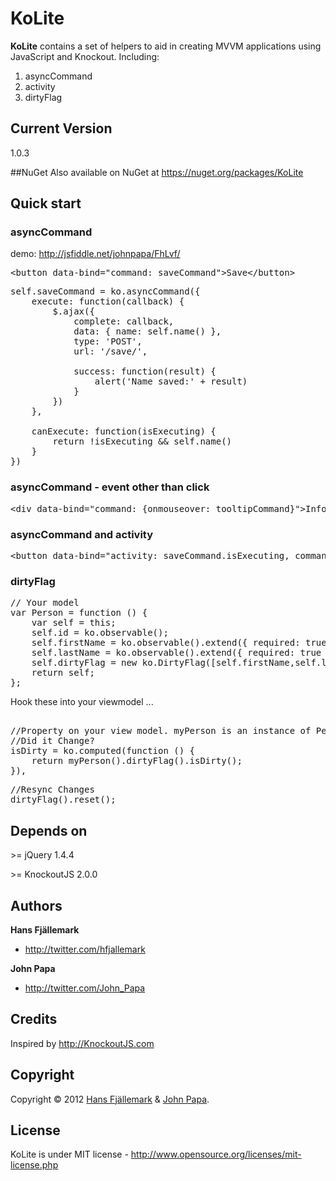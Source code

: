 # KoLite
**KoLite** contains a set of helpers to aid in creating MVVM applications using JavaScript and Knockout. Including:

1. asyncCommand
2. activity
3. dirtyFlag

## Current Version
1.0.3

##NuGet
Also available on NuGet at https://nuget.org/packages/KoLite

## Quick start
### asyncCommand 
demo: http://jsfiddle.net/johnpapa/FhLvf/
<pre>
&lt;button data-bind="command: saveCommand">Save&lt;/button>
</pre>
<pre>
self.saveCommand = ko.asyncCommand({
    execute: function(callback) {
        $.ajax({
            complete: callback,
            data: { name: self.name() },
            type: 'POST',
            url: '/save/',
                    
            success: function(result) {
                alert('Name saved:' + result)
            }
        })
    },
        
    canExecute: function(isExecuting) {
        return !isExecuting && self.name()
    }
})
</pre>


### asyncCommand - event other than click
<pre>
&lt;div data-bind="command: {onmouseover: tooltipCommand}">Information&lt;/div>
</pre>



### asyncCommand and activity
<pre>
&lt;button data-bind="activity: saveCommand.isExecuting, command: saveCommand">Save&lt;/button>
</pre>

### dirtyFlag
<pre>
// Your model
var Person = function () {
	var self = this;
	self.id = ko.observable();
	self.firstName = ko.observable().extend({ required: true });
	self.lastName = ko.observable().extend({ required: true });
	self.dirtyFlag = new ko.DirtyFlag([self.firstName,self.lastName]);
	return self;
};
</pre>

Hook these into your viewmodel ...

<pre>

//Property on your view model. myPerson is an instance of Person.
//Did it Change?
isDirty = ko.computed(function () {
	return myPerson().dirtyFlag().isDirty();
}),
</pre>

<pre>
//Resync Changes
dirtyFlag().reset();
</pre>



## Depends on
&gt;= jQuery 1.4.4

&gt;= KnockoutJS 2.0.0



## Authors

**Hans Fjällemark**

+ http://twitter.com/hfjallemark

**John Papa**

+ http://twitter.com/John_Papa

## Credits
Inspired by http://KnockoutJS.com


## Copyright

Copyright © 2012 [Hans Fjällemark](http://twitter.com/hfjallemark) & [John Papa](http://twitter.com/John_Papa).

## License 

KoLite is under MIT license - http://www.opensource.org/licenses/mit-license.php